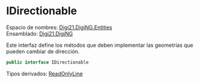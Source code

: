 # IDirectionable

Espacio de nombres: [Digi21.DigiNG.Entities](./)  
Ensamblado: [Digi21.DigiNG](../)

Este interfaz define los métodos que deben implementar las geometrías que pueden cambiar de dirección.

```csharp
public interface IDirectionable
```

Tipos derivados: [ReadOnlyLine](readonlyline.md)




